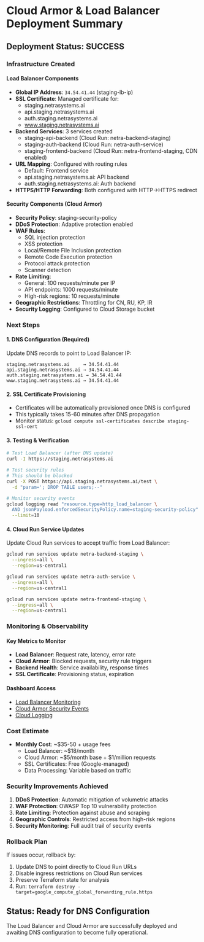 # Cloud Armor & Load Balancer Deployment Summary

## Deployment Status: SUCCESS

### Infrastructure Created

#### Load Balancer Components
- **Global IP Address**: `34.54.41.44` (staging-lb-ip)
- **SSL Certificate**: Managed certificate for:
  - staging.netrasystems.ai
  - api.staging.netrasystems.ai
  - auth.staging.netrasystems.ai
  - www.staging.netrasystems.ai
- **Backend Services**: 3 services created
  - staging-api-backend (Cloud Run: netra-backend-staging)
  - staging-auth-backend (Cloud Run: netra-auth-service)
  - staging-frontend-backend (Cloud Run: netra-frontend-staging, CDN enabled)
- **URL Mapping**: Configured with routing rules
  - Default: Frontend service
  - api.staging.netrasystems.ai: API backend
  - auth.staging.netrasystems.ai: Auth backend
- **HTTPS/HTTP Forwarding**: Both configured with HTTP→HTTPS redirect

#### Security Components (Cloud Armor)
- **Security Policy**: staging-security-policy
- **DDoS Protection**: Adaptive protection enabled
- **WAF Rules**: 
  - SQL injection protection
  - XSS protection
  - Local/Remote File Inclusion protection
  - Remote Code Execution protection
  - Protocol attack protection
  - Scanner detection
- **Rate Limiting**: 
  - General: 100 requests/minute per IP
  - API endpoints: 1000 requests/minute
  - High-risk regions: 10 requests/minute
- **Geographic Restrictions**: Throttling for CN, RU, KP, IR
- **Security Logging**: Configured to Cloud Storage bucket

### Next Steps

#### 1. DNS Configuration (Required)
Update DNS records to point to Load Balancer IP:
```
staging.netrasystems.ai     → 34.54.41.44
api.staging.netrasystems.ai → 34.54.41.44
auth.staging.netrasystems.ai → 34.54.41.44
www.staging.netrasystems.ai → 34.54.41.44
```

#### 2. SSL Certificate Provisioning
- Certificates will be automatically provisioned once DNS is configured
- This typically takes 15-60 minutes after DNS propagation
- Monitor status: `gcloud compute ssl-certificates describe staging-ssl-cert`

#### 3. Testing & Verification
```bash
# Test Load Balancer (after DNS update)
curl -I https://staging.netrasystems.ai

# Test security rules
# This should be blocked
curl -X POST https://api.staging.netrasystems.ai/test \
  -d "param='; DROP TABLE users;--"

# Monitor security events
gcloud logging read "resource.type=http_load_balancer \
  AND jsonPayload.enforcedSecurityPolicy.name=staging-security-policy" \
  --limit=10
```

#### 4. Cloud Run Service Updates
Update Cloud Run services to accept traffic from Load Balancer:
```bash
gcloud run services update netra-backend-staging \
  --ingress=all \
  --region=us-central1

gcloud run services update netra-auth-service \
  --ingress=all \
  --region=us-central1

gcloud run services update netra-frontend-staging \
  --ingress=all \
  --region=us-central1
```

### Monitoring & Observability

#### Key Metrics to Monitor
- **Load Balancer**: Request rate, latency, error rate
- **Cloud Armor**: Blocked requests, security rule triggers
- **Backend Health**: Service availability, response times
- **SSL Certificate**: Provisioning status, expiration

#### Dashboard Access
- [Load Balancer Monitoring](https://console.cloud.google.com/net-services/loadbalancing/details/http/staging-https-lb?project=netra-staging)
- [Cloud Armor Security Events](https://console.cloud.google.com/security/cloud-armor/policy/staging-security-policy?project=netra-staging)
- [Cloud Logging](https://console.cloud.google.com/logs?project=netra-staging)

### Cost Estimate
- **Monthly Cost**: ~$35-50 + usage fees
  - Load Balancer: ~$18/month
  - Cloud Armor: ~$5/month base + $1/million requests
  - SSL Certificates: Free (Google-managed)
  - Data Processing: Variable based on traffic

### Security Improvements Achieved
1. **DDoS Protection**: Automatic mitigation of volumetric attacks
2. **WAF Protection**: OWASP Top 10 vulnerability protection
3. **Rate Limiting**: Protection against abuse and scraping
4. **Geographic Controls**: Restricted access from high-risk regions
5. **Security Monitoring**: Full audit trail of security events

### Rollback Plan
If issues occur, rollback by:
1. Update DNS to point directly to Cloud Run URLs
2. Disable ingress restrictions on Cloud Run services
3. Preserve Terraform state for analysis
4. Run: `terraform destroy -target=google_compute_global_forwarding_rule.https`

## Status: Ready for DNS Configuration

The Load Balancer and Cloud Armor are successfully deployed and awaiting DNS configuration to become fully operational.